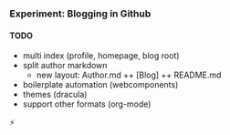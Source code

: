 ### Experiment: Blogging in Github

#### TODO
- multi index (profile, homepage, blog root)
- split author markdown
  - new layout: Author.md ++ [Blog] ++ README.md
- boilerplate automation (webcomponents)
- themes (dracula)
- support other formats (org-mode)

⚡
